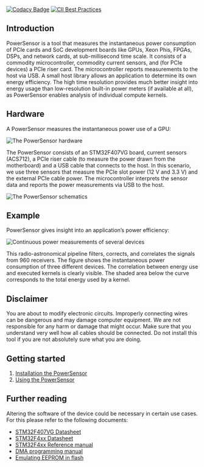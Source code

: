 [![Codacy Badge](https://app.codacy.com/project/badge/Grade/77f179fdc0c84de3aa5420a99bddf84a)](https://www.codacy.com/gh/nlesc-recruit/PowerSensor3/dashboard?utm_source=github.com&amp;utm_medium=referral&amp;utm_content=nlesc-recruit/PowerSensor3&amp;utm_campaign=Badge_Grade)
[![CII Best Practices](https://bestpractices.coreinfrastructure.org/projects/3701/badge)](https://bestpractices.coreinfrastructure.org/projects/3701)
## Introduction
PowerSensor is a tool that measures the instantaneous power consumption of PCIe cards and SoC development boards like GPUs, Xeon Phis, FPGAs, DSPs, and network cards, at sub-millisecond time scale. It consists of a commodity microcontroller, commodity current sensors, and (for PCIe devices) a PCIe riser card. The microcontroller reports measurements to the host via USB. A small host library allows an application to determine its own energy efficiency. The high time resolution provides much better insight into energy usage than low-resolution built-in power meters (if available at all), as PowerSensor enables analysis of individual compute kernels.

## Hardware
A PowerSensor measures the instantaneous power use of a GPU:

![The PowerSensor hardware](https://i.imgur.com/zEu4LSS.jpg)

The PowerSensor consists of an STM32F407VG board, current sensors (ACS712), a PCIe riser cable (to measure the power drawn from the motherboard) and a USB cable that connects to the host. In this scenario, we use three sensors that measure the PCIe slot power (12 V and 3.3 V) and the external PCIe cable power. The microcontroller interprets the sensor data and reports the power measurements via USB to the host.

![The PowerSensor schematics](https://i.imgur.com/6C1UhWO.png)

## Example
PowerSensor gives insight into an application’s power efficiency:

![Continuous power measurements of several devices](https://i.imgur.com/luMUGgM.png)

This radio-astronomical pipeline filters, corrects, and correlates the signals from 960 receivers. The figure shows the instantaneous power consumption of three different devices. The correlation between energy use and executed kernels is clearly visible. The shaded area below the curve corresponds to the total energy used by a kernel.

## Disclaimer
You are about to modify electronic circuits.  Improperly connecting wires can be dangerous and may damage computer equipment.  We are not responsible for any harm or damage that might occur.  Make sure that you understand very well how all cables should be connected.  Do not install this tool if you are not absolutely sure what you are doing.

## Getting started
1. [Installation the PowerSensor](docs/INSTALLATION.md)
2. [Using the PowerSensor](docs/USERGUIDE.md)

## Further reading
Altering the software of the device could be necessary in certain use cases. For this please refer to the following documents:

* [STM32F407VG Datasheet](https://www.st.com/resource/en/user_manual/dm00039084-discovery-kit-with-stm32f407vg-mcu-stmicroelectronics.pdf)
* [STM32F4xx Datasheet](https://www.st.com/resource/en/datasheet/dm00037051.pdf)
* [STM32F4xx Reference manual](https://www.st.com/resource/en/reference_manual/dm00031020-stm32f405-415-stm32f407-417-stm32f427-437-and-stm32f429-439-advanced-arm-based-32-bit-mcus-stmicroelectronics.pdf)
* [DMA programming manual](https://www.st.com/resource/en/application_note/dm00046011-using-the-stm32f2-stm32f4-and-stm32f7-series-dma-controller-stmicroelectronics.pdf)
* [Emulating EEPROM in flash](https://www.st.com/resource/en/application_note/dm00036065.pdf)




